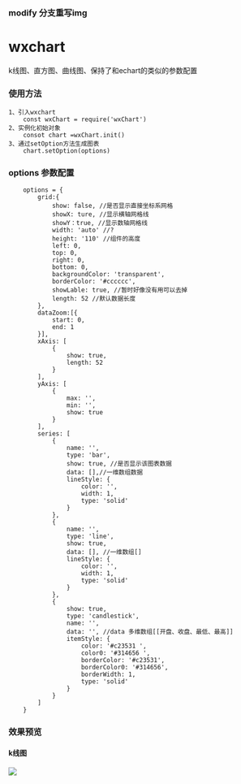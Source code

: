 ### modify 分支重写img
# wxchart 
k线图、直方图、曲线图、保持了和echart的类似的参数配置

### 使用方法
	1、引入wxchart
		const wxChart = require('wxChart')
	2、实例化初始对象
		consot chart =wxChart.init()
	3、通过setOption方法生成图表
		chart.setOption(options)
### options 参数配置
```
	options = {
		grid:{
			show: false, //是否显示直接坐标系网格
			showX: ture, //显示横轴网格线
			showY：true, //显示数轴网格线
			width: 'auto' //?
			height: '110' //组件的高度
			left: 0,
			top: 0,
			right: 0,
			bottom: 0,
			backgroundColor: 'transparent',
			borderColor: '#cccccc',
			showLable: true, //暂时好像没有用可以去掉
			length: 52 //默认数据长度
		},
		dataZoom:[{
			start: 0,
			end: 1
		}],
		xAxis: [
			{
				show: true,
				length: 52
			}
		],
		yAxis: [
			{
				max: '',
				min: '',
				show: true
			}
		],
		series: [
			{
				name: '',
				type: 'bar',
				show: true, //是否显示该图表数据
				data: [],//一维数组数据
				lineStyle: {
					color: '',
					width: 1,
					type: 'solid'
				}
			},
			{
				name: '',
				type: 'line', 
				show: true,
				data: [], //一维数组[]
				lineStyle: {
					color: '',
					width: 1,
					type: 'solid'
				}
			},
			{
                show: true,
                type: 'candlestick',
                name: '',
                data: '', //data 多维数组[[开盘、收盘、最低、最高]]
                itemStyle: {
                    color: '#c23531 ',
                    color0: '#314656 ',
                    borderColor: '#c23531',
                    borderColor0: '#314656',
                    borderWidth: 1,
                    type: 'solid'
                }
            }
		]
	}
```
### 效果预览
#### k线图
![](https://github.com/leewr/wxchart/raw/master/image/kline.png)